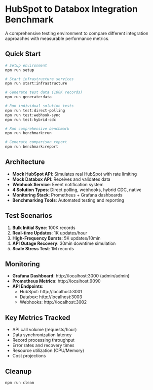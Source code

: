 # HubSpot to Databox Integration Benchmark

A comprehensive testing environment to compare different integration approaches with measurable performance metrics.

## Quick Start

```bash
# Setup environment
npm run setup

# Start infrastructure services
npm run start:infrastructure

# Generate test data (100K records)
npm run generate:data

# Run individual solution tests
npm run test:direct-polling
npm run test:webhook-sync
npm run test:hybrid-cdc

# Run comprehensive benchmark
npm run benchmark:run

# Generate comparison report
npm run benchmark:report
```

## Architecture

- **Mock HubSpot API**: Simulates real HubSpot with rate limiting
- **Mock Databox API**: Receives and validates data
- **Webhook Service**: Event notification system
- **4 Solution Types**: Direct polling, webhooks, hybrid CDC, native
- **Monitoring Stack**: Prometheus + Grafana dashboards
- **Benchmarking Tools**: Automated testing and reporting

## Test Scenarios

1. **Bulk Initial Sync**: 100K records
2. **Real-time Updates**: 1K updates/hour
3. **High-Frequency Bursts**: 5K updates/10min
4. **API Outage Recovery**: 30min downtime simulation
5. **Scale Stress Test**: 1M records

## Monitoring

- **Grafana Dashboard**: http://localhost:3000 (admin/admin)
- **Prometheus Metrics**: http://localhost:9090
- **API Endpoints**: 
  - HubSpot: http://localhost:3001
  - Databox: http://localhost:3003
  - Webhooks: http://localhost:3002

## Key Metrics Tracked

- API call volume (requests/hour)
- Data synchronization latency
- Record processing throughput
- Error rates and recovery times
- Resource utilization (CPU/Memory)
- Cost projections

## Cleanup

```bash
npm run clean
```